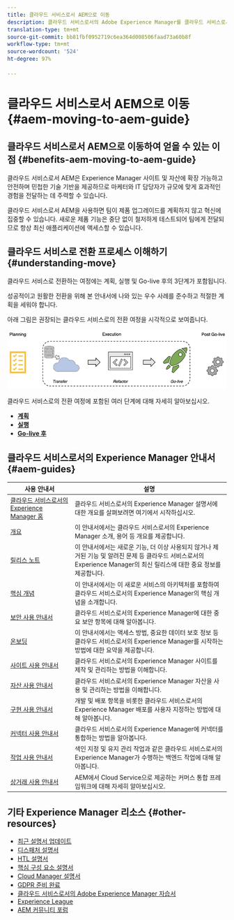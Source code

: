 ```yaml
---
title: 클라우드 서비스로서 AEM으로 이동
description: 클라우드 서비스로서의 Adobe Experience Manager를 클라우드 서비스로서의 AEM 셀프 헬프 리소스 및 설명서 링크로 이동
translation-type: tm+mt
source-git-commit: bb81fbf0952719c6ea364d008506faad73a60b8f
workflow-type: tm+mt
source-wordcount: '524'
ht-degree: 97%

---
```



# 클라우드 서비스로서 AEM으로 이동 {#aem-moving-to-aem-guide}

## 클라우드 서비스로서 AEM으로 이동하여 얻을 수 있는 이점 {#benefits-aem-moving-to-aem-guide}

클라우드 서비스로서 AEM은 Experience Manager 사이트 및 자산에 확장 가능하고 안전하며 민첩한 기술 기반을 제공하므로 마케터와 IT 담당자가 규모에 맞게 효과적인 경험을 전달하는 데 주력할 수 있습니다.

클라우드 서비스로서 AEM을 사용하면 팀이 제품 업그레이드를 계획하지 않고 혁신에 집중할 수 있습니다. 새로운 제품 기능은 중단 없이 철저하게 테스트되어 팀에게 전달되므로 항상 최신 애플리케이션에 액세스할 수 있습니다.

## 클라우드 서비스로 전환 프로세스 이해하기 {#understanding-move}

클라우드 서비스로 전환하는 여정에는 계획, 실행 및 Go-live 후의 3단계가 포함됩니다.

성공적이고 원활한 전환을 위해 본 안내서에 나와 있는 우수 사례를 준수하고 적절한 계획을 세워야 합니다.

아래 그림은 권장되는 클라우드 서비스로의 전환 여정을 시각적으로 보여줍니다.

![이미지](/help/move-to-cloud-service/assets/home-img1.png)

클라우드 서비스로의 전환 여정에 포함된 여러 단계에 대해 자세히 알아보십시오.

* **[계획](/help/move-to-cloud-service/planning.md)**
* **[실행](/help/move-to-cloud-service/execution.md)**
* **[Go-live 후](/help/move-to-cloud-service/post-go-live.md)**


## 클라우드 서비스로서의 Experience Manager 안내서 {#aem-guides}

| 사용 안내서 | 설명 |
|---|---|
| [클라우드 서비스로서의 Experience Manager 홈](/help/landing/home.md) | 클라우드 서비스로서의 Experience Manager 설명서에 대한 개요를 살펴보려면 여기에서 시작하십시오. |
| [개요](/help/overview/home.md) | 이 안내서에서는 클라우드 서비스로서의 Experience Manager 소개, 용어 등 개요를 제공합니다. |
| [릴리스 노트](/help/release-notes/home.md) | 이 안내서에서는 새로운 기능, 더 이상 사용되지 않거나 제거된 기능 및 알려진 문제 등 클라우드 서비스로서의 Experience Manager의 최신 릴리스에 대한 중요 정보를 제공합니다. |
| [핵심 개념](/help/core-concepts/home.md) | 이 안내서에서는 이 새로운 서비스의 아키텍처를 포함하여 클라우드 서비스로서의 Experience Manager의 핵심 개념을 소개합니다. |
| [보안 사용 안내서](/help/security/home.md) | 클라우드 서비스로서의 Experience Manager에 대한 중요 보안 항목에 대해 알아봅니다. |
| [온보딩](/help/onboarding/home.md) | 이 안내서에서는 액세스 방법, 중요한 데이터 보호 정보 등 클라우드 서비스로서의 Experience Manager를 시작하는 방법에 대한 요약을 제공합니다. |
| [사이트 사용 안내서](/help/sites-cloud/home.md) | 클라우드 서비스로서의 Experience Manager 사이트를 제작 및 관리하는 방법을 이해합니다. |
| [자산 사용 안내서](/help/assets/home.md) | 클라우드 서비스로서의 Experience Manager 자산을 사용 및 관리하는 방법을 이해합니다. |
| [구현 사용 안내서](/help/implementing/home.md) | 개발 및 배포 항목을 비롯한 클라우드 서비스로서의 Experience Manager 배포를 사용자 지정하는 방법에 대해 알아봅니다. |
| [커넥터 사용 안내서](/help/connectors/home.md) | 클라우드 서비스로서의 Experience Manager에 커넥터를 통합하는 방법을 알아봅니다. |
| [작업 사용 안내서](/help/operations/home.md) | 색인 지정 및 유지 관리 작업과 같은 클라우드 서비스로서의 Experience Manager가 수행하는 백엔드 작업에 대해 알아봅니다. |
| [상거래 사용 안내서](/help/commerce-cloud/home.md) | AEM에서 Cloud Service으로 제공하는 커머스 통합 프레임워크에 대해 자세히 알아보십시오. |

## 기타 Experience Manager 리소스 {#other-resources}

* [최근 설명서 업데이트](https://helpx.adobe.com/kr/experience-manager/documentation-updates.html#AEMasaCloudService)
* [디스패처 설명서](/help/implementing/dispatcher/overview.md)
* [HTL 설명서](https://docs.adobe.com/content/help/ko-KR/experience-manager-htl/using/overview.html)
* [핵심 구성 요소 설명서](https://docs.adobe.com/content/help/ko-KR/experience-manager-core-components/using/introduction.html)
* [Cloud Manager 설명서](https://docs.adobe.com/content/help/ko-KR/experience-manager-cloud-manager/using/introduction-to-cloud-manager.html)
* [GDPR 준비 완료](/help/onboarding/data-privacy-and-protection-readiness/aem-readiness.md)
* [클라우드 서비스로서의 Adobe Experience Manager 자습서](https://docs.adobe.com/content/help/ko-KR/experience-manager-learn/cloud-service/overview.html)
* [Experience League](https://guided.adobe.com/?promoid=K42KVXHD&amp;mv=other#solutions/experience-manager)
* [AEM 커뮤니티 포럼](https://forums.adobe.com/community/experience-cloud/marketing-cloud/experience-manager)